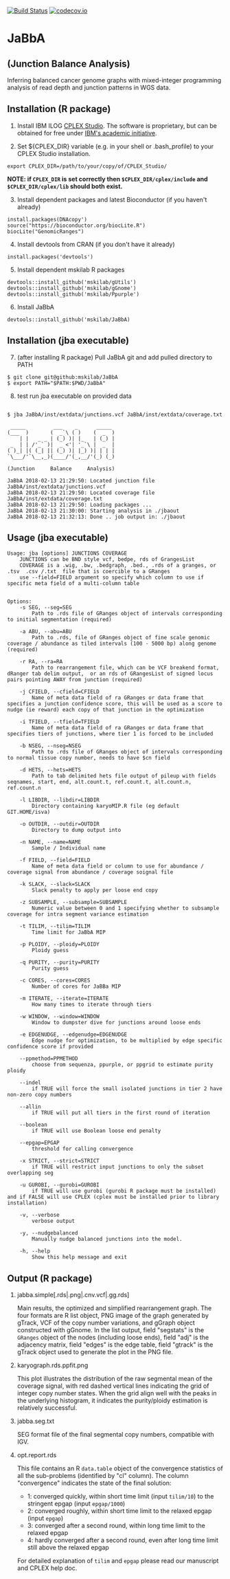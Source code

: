 [![Build Status](https://travis-ci.org/mskilab/JaBbA.svg?branch=master)](https://travis-ci.org/mskilab/JaBbA)
[![codecov.io](https://img.shields.io/codecov/c/github/mskilab/JaBbA.svg)](https://codecov.io/github/mskilab/JaBbA?branch=master)

# JaBbA
## (Junction Balance Analysis)

Inferring balanced cancer genome graphs with mixed-integer programming analysis
of read depth and junction patterns in WGS data. 
 
Installation (R package)
------------
1. Install IBM ILOG
   [CPLEX Studio](https://www.ibm.com/products/ilog-cplex-optimization-studio).
   The software is proprietary, but can be obtained for free under [IBM's academic
   initiative](https://www.ibm.com/products/ilog-cplex-optimization-studio/pricing).

2. Set ${CPLEX_DIR} variable (e.g. in your shell or .bash_profile) to your CPLEX
   Studio installation.

```{sh}
export CPLEX_DIR=/path/to/your/copy/of/CPLEX_Studio/
```
**NOTE: if `CPLEX_DIR` is set correctly then `$CPLEX_DIR/cplex/include` and `$CPLEX_DIR/cplex/lib` should both exist.**

3. Install dependent packages and latest Bioconductor (if you haven't already)

```{r}
install.packages(DNAcopy')
source("https://bioconductor.org/biocLite.R")
biocLite("GenomicRanges")
```

4. Install devtools from CRAN (if you don't have it already)

```{r}
install.packages('devtools')
```

5. Install dependent mskilab R packages

```{r}
devtools::install_github('mskilab/gUtils')
devtools::install_github('mskilab/gGnome')
devtools::install_github('mskilab/Ppurple')
```

6. Install JaBbA

```{r}
devtools::install_github('mskilab/JaBbA)
```


Installation (jba executable)
------------

7. (after installing R package) Pull JaBbA git and add pulled directory to PATH

```{bash}
$ git clone git@github:mskilab/JaBbA
$ export PATH="$PATH:$PWD/JaBbA"
```

8. test run jba executable on provided data
```{bash}

$ jba JaBbA/inst/extdata/junctions.vcf JaBbA/inst/extdata/coverage.txt 

 _____         ___    _      _____ 
(___  )       (  _`\ ( )    (  _  )
    | |   _ _ | (_) )| |_   | (_) |
 _  | | /'_` )|  _ <'| '_`\ |  _  |
( )_| |( (_| || (_) )| |_) )| | | |
`\___/'`\__,_)(____/'(_,__/'(_) (_)

(Junction     Balance     Analysis)

JaBbA 2018-02-13 21:29:50: Located junction file JaBbA/inst/extdata/junctions.vcf
JaBbA 2018-02-13 21:29:50: Located coverage file JaBbA/inst/extdata/coverage.txt
JaBbA 2018-02-13 21:29:50: Loading packages ...
JaBbA 2018-02-13 21:30:00: Starting analysis in ./jbaout
JaBbA 2018-02-13 21:32:13: Done .. job output in: ./jbaout

```


Usage (jba executable)
------------

```{bash}
Usage: jba [options] JUNCTIONS COVERAGE
	JUNCTIONS can be BND style vcf, bedpe, rds of GrangesList
 	COVERAGE is a .wig, .bw, .bedgraph, .bed., .rds of a granges, or .tsv  .csv /.txt  file that is coercible to a GRanges
	use --field=FIELD argument so specify which column to use if specific meta field of a multi-column table


Options:
	-s SEG, --seg=SEG
		Path to .rds file of GRanges object of intervals corresponding to initial segmentation (required)

	-a ABU, --abu=ABU
		Path to .rds, file of GRanges object of fine scale genomic coverage / abundance as tiled intervals (100 - 5000 bp) along genome (required)

	-r RA, --ra=RA
		Path to rearrangement file, which can be VCF breakend format, dRanger tab delim output,  or an rds of GRangesList of signed locus pairs pointing AWAY from junction (required)

	-j CFIELD, --cfield=CFIELD
		Name of meta data field of ra GRanges or data frame that specifies a junction confidence score, this will be used as a score to nudge (ie reward) each copy of that junction in the optimization

	-i TFIELD, --tfield=TFIELD
		Name of meta data field of ra GRanges or data frame that specifies tiers of junctions, where tier 1 is forced to be included

	-b NSEG, --nseg=NSEG
		Path to .rds file of GRanges object of intervals corresponding to normal tissue copy number, needs to have $cn field

	-d HETS, --hets=HETS
		Path to tab delimited hets file output of pileup with fields seqnames, start, end, alt.count.t, ref.count.t, alt.count.n, ref.count.n

	-l LIBDIR, --libdir=LIBDIR
		Directory containing karyoMIP.R file (eg default GIT.HOME/isva)

	-o OUTDIR, --outdir=OUTDIR
		Directory to dump output into

	-n NAME, --name=NAME
		Sample / Individual name

	-f FIELD, --field=FIELD
		Name of meta data field or column to use for abundance / coverage signal from abundance / coverage soignal file

	-k SLACK, --slack=SLACK
		Slack penalty to apply per loose end copy

	-z SUBSAMPLE, --subsample=SUBSAMPLE
		Numeric value between 0 and 1 specifying whether to subsample coverage for intra segment variance estimation

	-t TILIM, --tilim=TILIM
		Time limit for JaBbA MIP

	-p PLOIDY, --ploidy=PLOIDY
		Ploidy guess

	-q PURITY, --purity=PURITY
		Purity guess

	-c CORES, --cores=CORES
		Number of cores for JaBBa MIP

	-m ITERATE, --iterate=ITERATE
		How many times to iterate through tiers

	-w WINDOW, --window=WINDOW
		Window to dumpster dive for junctions around loose ends

	-e EDGENUDGE, --edgenudge=EDGENUDGE
		Edge nudge for optimization, to be multiplied by edge specific confidence score if provided

	--ppmethod=PPMETHOD
		choose from sequenza, ppurple, or ppgrid to estimate purity ploidy

	--indel
		if TRUE will force the small isolated junctions in tier 2 have non-zero copy numbers

	--allin
		if TRUE will put all tiers in the first round of iteration

	--boolean
		if TRUE will use Boolean loose end penalty

	--epgap=EPGAP
		threshold for calling convergence

	-x STRICT, --strict=STRICT
		if TRUE will restrict input junctions to only the subset overlapping seg

	-u GUROBI, --gurobi=GUROBI
		if TRUE will use gurobi (gurobi R package must be installed) and if FALSE will use CPLEX (cplex must be installed prior to library installation)

	-v, --verbose
		verbose output

	-y, --nudgebalanced
		Manually nudge balanced junctions into the model.

	-h, --help
		Show this help message and exit

```

Output (R package)
------------
1. jabba.simple[.rds|.png|.cnv.vcf|.gg.rds]

   Main results, the optimized and simplified rearrangement graph. The four formats are R list object, PNG image of the graph generated by gTrack, VCF of the copy number variations, and
   gGraph object constructed with gGnome. In the list output, field "segstats" is the `GRanges` object of the nodes (including loose ends), field "adj" is the adjacency matrix, field "edges"
   is the edge table, field "gtrack" is the gTrack object used to generate the plot in the PNG file.

2. karyograph.rds.ppfit.png

   This plot illustrates the distribution of the raw segmental mean of the coverage signal, with red dashed vertical lines indicating the grid of integer copy number states. When the grid align well
   with the peaks in the underlying histogram, it indicates the purity/ploidy estimation is relatively successful.

3. jabba.seg.txt

   SEG format file of the final segmental copy numbers, compatible with IGV.

4. opt.report.rds

   This file contains an R `data.table` object of the convergence statistics of all the sub-problems (identified by "cl" column). The column "convergence" indicates the state of the final solution:
   - 1: converged quickly, within short time limit (input `tilim/10`) to the stringent epgap (input `epgap/1000`)
   - 2: converged roughly, within short time limit to the relaxed epgap (input `epgap`)
   - 3: converged after a second round, within long time limit to the relaxed epgap
   - 4: hardly converged after a second round, even after long time limit still above the relaxed epgap

   For detailed explanation of `tilim` and `epgap` please read our manuscript and CPLEX help doc.
